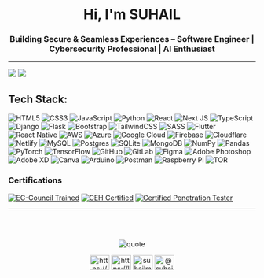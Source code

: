 
<!-- Name & Subtitle -->
<h1 align="center">Hi, I'm SUHAIL</h1>
<h3 align="center">Building Secure & Seamless Experiences – Software Engineer | Cybersecurity Professional | AI Enthusiast</h3>
<hr />


![](https://github-readme-stats.vercel.app/api/top-langs/?username=suhailm-in&theme=transparent&hide_border=true&include_all_commits=true&count_private=false&layout=compact)
![](https://nirzak-streak-stats.vercel.app/?user=suhailm-in&theme=transparent&hide_border=true)

## Tech Stack:
![HTML5](https://img.shields.io/badge/html5-%23E34F26.svg?style=for-the-badge&logo=html5&logoColor=white) 
![CSS3](https://img.shields.io/badge/css3-%231572B6.svg?style=for-the-badge&logo=css3&logoColor=white) 
![JavaScript](https://img.shields.io/badge/javascript-%23323330.svg?style=for-the-badge&logo=javascript&logoColor=%23F7DF1E) 
![Python](https://img.shields.io/badge/python-3670A0?style=for-the-badge&logo=python&logoColor=ffdd54) 
![React](https://img.shields.io/badge/react-%2320232a.svg?style=for-the-badge&logo=react&logoColor=%2361DAFB) 
![Next JS](https://img.shields.io/badge/Next-black?style=for-the-badge&logo=next.js&logoColor=white) 
![TypeScript](https://img.shields.io/badge/typescript-%23007ACC.svg?style=for-the-badge&logo=typescript&logoColor=white)
![Django](https://img.shields.io/badge/django-%23092E20.svg?style=for-the-badge&logo=django&logoColor=white) 
![Flask](https://img.shields.io/badge/flask-%23000.svg?style=for-the-badge&logo=flask&logoColor=white) 
![Bootstrap](https://img.shields.io/badge/bootstrap-%238511FA.svg?style=for-the-badge&logo=bootstrap&logoColor=white)
![TailwindCSS](https://img.shields.io/badge/tailwindcss-%2338B2AC.svg?style=for-the-badge&logo=tailwind-css&logoColor=white)
![SASS](https://img.shields.io/badge/SASS-hotpink.svg?style=for-the-badge&logo=SASS&logoColor=white)
![Flutter](https://img.shields.io/badge/Flutter-%2302569B.svg?style=for-the-badge&logo=Flutter&logoColor=white) 
![React Native](https://img.shields.io/badge/react_native-%2320232a.svg?style=for-the-badge&logo=react&logoColor=%2361DAFB) 
![AWS](https://img.shields.io/badge/AWS-%23FF9900.svg?style=for-the-badge&logo=amazon-aws&logoColor=white) 
![Azure](https://img.shields.io/badge/azure-%230072C6.svg?style=for-the-badge&logo=microsoftazure&logoColor=white) 
![Google Cloud](https://img.shields.io/badge/GoogleCloud-%234285F4.svg?style=for-the-badge&logo=google-cloud&logoColor=white) 
![Firebase](https://img.shields.io/badge/firebase-%23039BE5.svg?style=for-the-badge&logo=firebase) 
![Cloudflare](https://img.shields.io/badge/Cloudflare-F38020?style=for-the-badge&logo=Cloudflare&logoColor=white) 
![Netlify](https://img.shields.io/badge/netlify-%23000000.svg?style=for-the-badge&logo=netlify&logoColor=#00C7B7) 
![MySQL](https://img.shields.io/badge/mysql-4479A1.svg?style=for-the-badge&logo=mysql&logoColor=white) 
![Postgres](https://img.shields.io/badge/postgres-%23316192.svg?style=for-the-badge&logo=postgresql&logoColor=white) 
![SQLite](https://img.shields.io/badge/sqlite-%2307405e.svg?style=for-the-badge&logo=sqlite&logoColor=white) 
![MongoDB](https://img.shields.io/badge/MongoDB-%234ea94b.svg?style=for-the-badge&logo=mongodb&logoColor=white) 
![NumPy](https://img.shields.io/badge/numpy-%23013243.svg?style=for-the-badge&logo=numpy&logoColor=white) 
![Pandas](https://img.shields.io/badge/pandas-%23150458.svg?style=for-the-badge&logo=pandas&logoColor=white) 
![PyTorch](https://img.shields.io/badge/PyTorch-%23EE4C2C.svg?style=for-the-badge&logo=PyTorch&logoColor=white) 
![TensorFlow](https://img.shields.io/badge/TensorFlow-%23FF6F00.svg?style=for-the-badge&logo=TensorFlow&logoColor=white) 
![GitHub](https://img.shields.io/badge/github-%23121011.svg?style=for-the-badge&logo=github&logoColor=white) 
![GitLab](https://img.shields.io/badge/gitlab-%23181717.svg?style=for-the-badge&logo=gitlab&logoColor=white) 
![Figma](https://img.shields.io/badge/figma-%23F24E1E.svg?style=for-the-badge&logo=figma&logoColor=white) 
![Adobe Photoshop](https://img.shields.io/badge/adobe%20photoshop-%2331A8FF.svg?style=for-the-badge&logo=adobe%20photoshop&logoColor=white) 
![Adobe XD](https://img.shields.io/badge/Adobe%20XD-470137?style=for-the-badge&logo=Adobe%20XD&logoColor=#FF61F6) 
![Canva](https://img.shields.io/badge/Canva-%2300C4CC.svg?style=for-the-badge&logo=Canva&logoColor=white) 
![Arduino](https://img.shields.io/badge/-Arduino-00979D?style=for-the-badge&logo=Arduino&logoColor=white) 
![Postman](https://img.shields.io/badge/Postman-FF6C37?style=for-the-badge&logo=postman&logoColor=white) 
![Raspberry Pi](https://img.shields.io/badge/-Raspberry_Pi-C51A4A?style=for-the-badge&logo=Raspberry-Pi) 
![TOR](https://img.shields.io/badge/tor-%237E4798.svg?style=for-the-badge&logo=tor-project&logoColor=white)

### Certifications
[![EC-Council Trained](https://img.shields.io/badge/EC--Council-Trained-blue?style=for-the-badge)](https://www.eccouncil.org/)
[![CEH Certified](https://img.shields.io/badge/CEH-Certified-red?style=for-the-badge&logo=hackthebox&logoColor=white)](https://www.eccouncil.org/programs/certified-ethical-hacker-ceh/)
[![Certified Penetration Tester](https://img.shields.io/badge/Penetration%20Tester-Certified-blue?style=for-the-badge&logo=kalilinux&logoColor=white)](https://www.eccouncil.org/train-certify/certified-penetration-testing-professional-cpent/)

<!-- Using Official Badge Images -->
<!-- <a href="https://www.eccouncil.org/" target="_blank">
  <img src="./CEH_9582F3793CA1.png" alt="EC-Council Trained" width="120" />
</a>
<a href="https://www.eccouncil.org/programs/certified-ethical-hacker-ceh/" target="_blank">
  <img src="./CEH_Badge_SuhailM.png" alt="CEH Certified Badge" width="120" />
</a>
<a href="https://www.eccouncil.org/train-certify/certified-penetration-testing-professional-cpent/" target="_blank">
  <img src="./1725491160129.jfif" alt="Certified Penetration Tester Badge" width="120" />
</a> -->

<hr>
<br />
<br />

<p align="center">
  <img src="https://quotes-github-readme.vercel.app/api?quote=Code%20with%20purpose%2C%20design%20with%20empathy%2C%20and%20secure%20with%20intelligence.&author=suhail%20m&type=horizontal&theme=tokyonight" alt="quote">
</p>

<!-- Connect details -->
<p align="center">
<a href="https://www.linkedin.com/in/suhailm-in/" target="blank"><img align="center" src="https://raw.githubusercontent.com/rahuldkjain/github-profile-readme-generator/master/src/images/icons/Social/linked-in-alt.svg" alt="https://www.linkedin.com/in/suhailm-in/" height="30" width="40" /></a>
<a href="https://leetcode.com/u/suhailm-in/" target="blank"><img align="center" src="https://raw.githubusercontent.com/rahuldkjain/github-profile-readme-generator/master/src/images/icons/Social/leet-code.svg" alt="https://leetcode.com/u/suhailm-in/" height="30" width="40" /></a>
<a href="https://dev.to/suhailm" target="blank"><img align="center" src="https://raw.githubusercontent.com/rahuldkjain/github-profile-readme-generator/master/src/images/icons/Social/devto.svg" alt="suhailm" height="30" width="40" /></a>
<a href="https://medium.com/@suhail-m" target="blank"><img align="center" src="https://raw.githubusercontent.com/rahuldkjain/github-profile-readme-generator/master/src/images/icons/Social/medium.svg" alt="@suhail-m" height="30" width="40" /></a>
</p>
